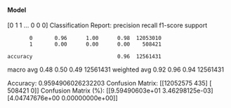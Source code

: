 #### Model
[0 1 1 ... 0 0 0]
Classification Report:
              precision    recall  f1-score   support

           0       0.96      1.00      0.98  12053010
           1       0.00      0.00      0.00    508421

    accuracy                           0.96  12561431
   macro avg       0.48      0.50      0.49  12561431
weighted avg       0.92      0.96      0.94  12561431

Accuracy: 0.9594906026232203
Confusion Matrix:
[[12052575      435]
 [  508421        0]]
Confusion Matrix (%):
[[9.59490603e+01 3.46298125e-03]
 [4.04747676e+00 0.00000000e+00]]
